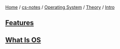 [Home](https://mengxianbin.github.io) /
[cs-notes](https://mengxianbin.github.io/cs-notes/site) /
[Operating System](https://mengxianbin.github.io/cs-notes/site/Operating%20System) /
[Theory](https://mengxianbin.github.io/cs-notes/site/Operating%20System/Theory) /
[Intro](https://mengxianbin.github.io/cs-notes/site/Operating%20System/Theory/Intro)

## [Features](https://mengxianbin.github.io/cs-notes/site/Operating%20System/Theory/Intro/Features/)

## [What Is OS](https://mengxianbin.github.io/cs-notes/site/Operating%20System/Theory/Intro/What%20Is%20OS/)
